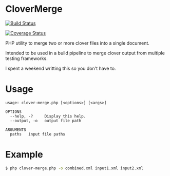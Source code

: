 # CloverMerge

[![Build Status](https://travis-ci.org/d0x2f/CloverMerge.svg?branch=master)](https://travis-ci.org/d0x2f/CloverMerge)

[![Coverage Status](https://coveralls.io/repos/github/d0x2f/CloverMerge/badge.svg?branch=master)](https://coveralls.io/github/d0x2f/CloverMerge?branch=master)

PHP utility to merge two or more clover files into a single document.

Intended to be used in a build pipeline to merge clover output from multiple testing frameworks.

I spent a weekend writting this so you don't have to.

# Usage

```
usage: clover-merge.php [<options>] [<args>]

OPTIONS
  --help, -?     Display this help.
  --output, -o   output file path

ARGUMENTS
  paths   input file paths
```

# Example

```bash
$ php clover-merge.php -o combined.xml input1.xml input2.xml
```